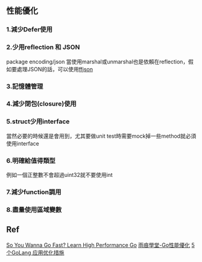 ## 性能優化

### 1.減少Defer使用
### 2.少用reflection 和 JSON

package encoding/json 當使用marshal或unmarshal也是依賴在reflection，假如要處理JSON的話，可以使用[ffjson](https://github.com/pquerna/ffjson)

### 3.記憶體管理
### 4.減少閉包(closure)使用
### 5.struct少用interface

當然必要的時候還是會用到，尤其要做unit test時需要mock掉一些method就必須使用interface

### 6.明確給值得類型
例如一個正整數不會超過uint32就不要使用int

### 7.減少function調用
### 8.盡量使用區域變數






## Ref

[So You Wanna Go Fast? Learn High Performance Go](https://dzone.com/articles/so-you-wanna-go-fast)
[雨痕學堂-Go性能優化](https://segmentfault.com/blog/qyuhen)
[5个GoLang 应用优化措施](https://www.golangnote.com/topic/83.html)
